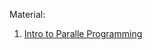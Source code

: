 Material:
1. [Intro to Paralle Programming](https://www.youtube.com/playlist?list=PLAwxTw4SYaPnFKojVQrmyOGFCqHTxfdv2)
